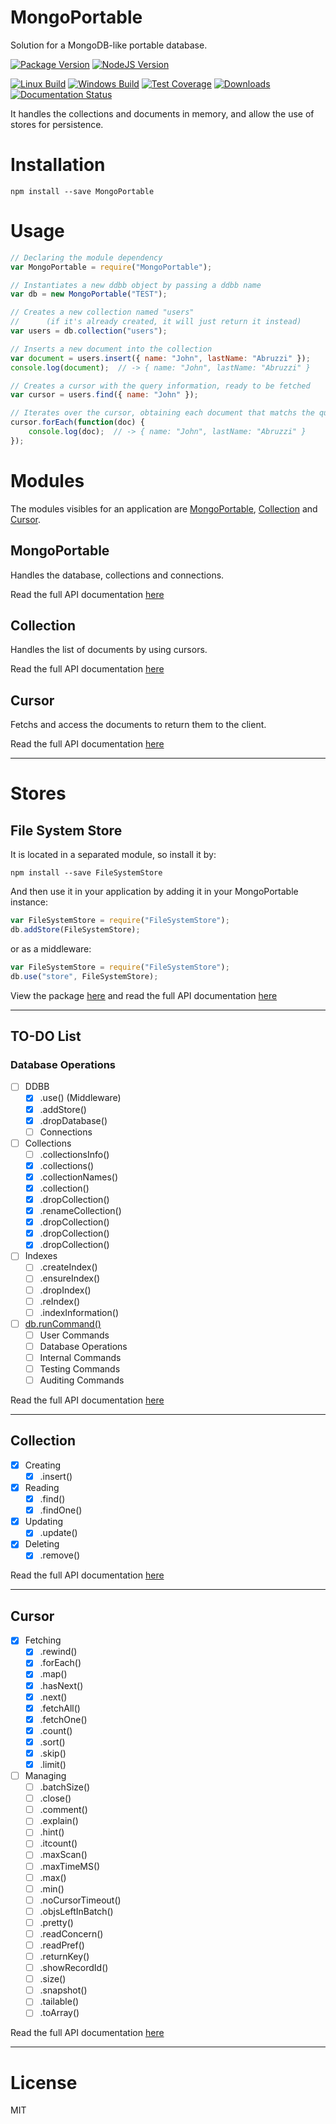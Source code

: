 # MongoPortable
Solution for a MongoDB-like portable database.

[![Package Version][npm-image]][npm-url]
[![NodeJS Version][node-image]][node-url]

[![Linux Build][travis-image]][travis-url]
[![Windows Build][appveyor-image]][appveyor-url]
[![Test Coverage][coveralls-image]][coveralls-url]
[![Downloads][downloads-image]][npm-url]
[![Documentation Status][docs-image]][docs-url]

It handles the collections and documents in memory, and allow the use of stores for persistence.

# Installation
```shell
npm install --save MongoPortable
```
# Usage
```javascript
// Declaring the module dependency
var MongoPortable = require("MongoPortable");

// Instantiates a new ddbb object by passing a ddbb name
var db = new MongoPortable("TEST");

// Creates a new collection named "users" 
//      (if it's already created, it will just return it instead)
var users = db.collection("users");

// Inserts a new document into the collection
var document = users.insert({ name: "John", lastName: "Abruzzi" });
console.log(document);  // -> { name: "John", lastName: "Abruzzi" }

// Creates a cursor with the query information, ready to be fetched
var cursor = users.find({ name: "John" });

// Iterates over the cursor, obtaining each document that matchs the query
cursor.forEach(function(doc) {
    console.log(doc);  // -> { name: "John", lastName: "Abruzzi" }
});
```

# Modules
The modules visibles for an application are [MongoPortable](#MongoPortable), [Collection](#Collection) and [Cursor](#Cursor).

## MongoPortable
Handles the database, collections and connections.

Read the full API documentation [here][API-MongoPortable]

## Collection
Handles the list of documents by using cursors.

Read the full API documentation [here][API-Collection]

## Cursor
Fetchs and access the documents to return them to the client.

Read the full API documentation [here][API-Cursor]

----------

# Stores
## File System Store
It is located in a separated module, so install it by:
```shell
npm install --save FileSystemStore
```
And then use it in your application by adding it in your MongoPortable instance:
```javascript
var FileSystemStore = require("FileSystemStore");
db.addStore(FileSystemStore);
```
or as a middleware:
```javascript
var FileSystemStore = require("FileSystemStore");
db.use("store", FileSystemStore);
```

View the package [here][Module-FileSystemStore] and read the full API documentation [here][API-FileSystemStore]

----------

## TO-DO List
### Database Operations
- [ ] DDBB
    * [X] .use() (Middleware)
    * [X] .addStore()
    * [X] .dropDatabase()
    * [ ] Connections
- [ ] Collections
    * [ ] .collectionsInfo()
    * [X] .collections()
    * [X] .collectionNames()
    * [X] .collection()
    * [X] .dropCollection()
    * [X] .renameCollection()
    * [X] .dropCollection()
    * [X] .dropCollection()
    * [X] .dropCollection()
- [ ] Indexes
    * [ ] .createIndex()
    * [ ] .ensureIndex()
    * [ ] .dropIndex()
    * [ ] .reIndex()
    * [ ] .indexInformation()
- [ ] [db.runCommand()][Mongo-db-command]
    * [ ] User Commands
    * [ ] Database Operations
    * [ ] Internal Commands
    * [ ] Testing Commands
    * [ ] Auditing Commands

Read the full API documentation [here][API-MongoPortable]

----------

## Collection
- [X] Creating
    * [X] .insert()
- [X] Reading
    * [X] .find()
    * [X] .findOne()
- [X] Updating
    * [X] .update()
- [X] Deleting
    * [X] .remove()

Read the full API documentation [here][API-Collection]

----------

## Cursor
- [X] Fetching
    * [X] .rewind()
    * [X] .forEach()
    * [X] .map()
    * [X] .hasNext()
    * [X] .next()
    * [X] .fetchAll()
    * [X] .fetchOne()
    * [X] .count()
    * [X] .sort()
    * [X] .skip()
    * [X] .limit()
- [ ] Managing
    * [ ] .batchSize()
    * [ ] .close()
    * [ ] .comment()
    * [ ] .explain()
    * [ ] .hint()
    * [ ] .itcount()
    * [ ] .maxScan()
    * [ ] .maxTimeMS()
    * [ ] .max()
    * [ ] .min()
    * [ ] .noCursorTimeout()
    * [ ] .objsLeftInBatch()
    * [ ] .pretty()
    * [ ] .readConcern()
    * [ ] .readPref()
    * [ ] .returnKey()
    * [ ] .showRecordId()
    * [ ] .size()
    * [ ] .snapshot()
    * [ ] .tailable()
    * [ ] .toArray()

Read the full API documentation [here][API-Cursor]

----------

# License

MIT

[mongo-db-command]: https://docs.mongodb.com/manual/reference/command/

[API-MongoPortable]: https://github.com/eastolfi/MongoPortable/blob/master/api/MongoPortable.md
[API-Collection]: https://github.com/eastolfi/MongoPortable/blob/master/api/Collection.md
[API-Cursor]: https://github.com/eastolfi/MongoPortable/blob/master/api/Cursor.md

[Module-FileSystemStore]: https://github.com/eastolfi/FileSystemStore
[API-FileSystemStore]: https://github.com/eastolfi/FileSystemStore/blob/master/api/FileSystemStore.md

[npm-image]: https://img.shields.io/npm/v/mongo-portable.svg?label=Package%20Version
[npm-url]: https://www.npmjs.com/package/mongo-portable
[node-image]: https://img.shields.io/badge/node-v4.4.0-blue.svg?label=Node%20Version
[node-url]: https://nodejs.org/en/
[travis-image]: https://img.shields.io/travis/eastolfi/MongoPortable.svg?label=linux
[travis-url]: https://travis-ci.org/eastolfi/MongoPortable
[appveyor-image]: https://img.shields.io/appveyor/ci/eastolfi/MongoPortable/master.svg?label=windows
[appveyor-url]: https://ci.appveyor.com/project/eastolfi/mongoportable
[coveralls-image]: https://coveralls.io/repos/github/eastolfi/MongoPortable/badge.svg?branch=master
[coveralls-url]: https://coveralls.io/github/eastolfi/MongoPortable?branch=master
[downloads-image]: https://img.shields.io/npm/dt/mongo-portable.svg
[docs-image]: https://readthedocs.org/projects/mongoportable/badge/?version=latest
[docs-url]: http://mongoportable.readthedocs.io/en/latest/?badge=latest